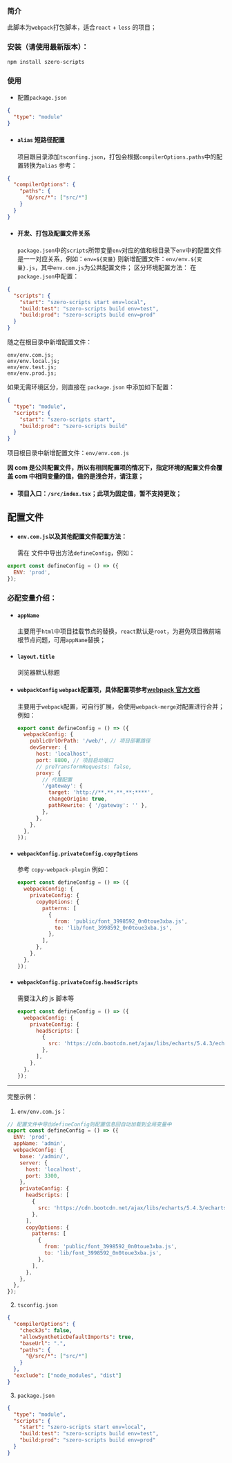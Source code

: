 ### 简介

此脚本为`webpack`打包脚本，适合`react` + `less` 的项目；

### 安装（请使用最新版本）：

```sh
npm install szero-scripts
```

### 使用

- 配置`package.json`

```json
{
  "type": "module"
}
```

- #### `alias` 短路径配置
  项目跟目录添加`tsconfing.json`，打包会根据`compilerOptions.paths`中的配置转换为`alias`
  参考：

```json
{
  "compilerOptions": {
    "paths": {
      "@/src/*": ["src/*"]
    }
  }
}
```

- #### 开发、打包及配置文件关系
  `package.json`中的`scripts`所带变量`env`对应的值和根目录下`env`中的配置文件是一一对应关系，例如：`env=${变量}` 则新增配置文件：`env/env.${变量}.js`，其中`env.com.js`为公共配置文件；
  区分环境配置方法：
  在`package.json`中配置：

```json
{
  "scripts": {
    "start": "szero-scripts start env=local",
    "build:test": "szero-scripts build env=test",
    "build:prod": "szero-scripts build env=prod"
  }
}
```

随之在根目录中新增配置文件：

```
env/env.com.js;
env/env.local.js;
env/env.test.js;
env/env.prod.js;
```

如果无需环境区分，则直接在 `package.json` 中添加如下配置：

```json
{
  "type": "module",
  "scripts": {
    "start": "szero-scripts start",
    "build:prod": "szero-scripts build"
  }
}
```

项目根目录中新增配置文件：`env/env.com.js`

**因 com 是公共配置文件，所以有相同配置项的情况下，指定环境的配置文件会覆盖 com 中相同变量的值，做的是浅合并，请注意；**

- #### 项目入口：`/src/index.tsx`；此项为固定值，暂不支持更改；

## 配置文件

- #### `env.com.js`以及其他配置文件配置方法：
  需在 文件中导出方法`defineConfig`，例如：

```js
export const defineConfig = () => ({
  ENV: 'prod',
});
```

### 必配变量介绍：

- #### `appName`

  主要用于`html`中项目挂载节点的替换，`react`默认是`root`，为避免项目微前端根节点问题，可用`appName`替换；

- #### `layout.title`

  浏览器默认标题

- #### `webpackConfig` `webpack`配置项，具体配置项参考[webpack 官方文档](https://webpack.docschina.org/concepts/)

  主要用于`webpack`配置，可自行扩展，会使用`webpack-merge`对配置进行合并；
  例如：

  ```js
  export const defineConfig = () => ({
    webpackConfig: {
      publicUrlOrPath: '/web/', // 项目部署路径
      devServer: {
        host: 'localhost',
        port: 8800, // 项目启动端口
        // preTransformRequests: false,
        proxy: {
          // 代理配置
          '/gateway': {
            target: 'http://**.**.**.**:****',
            changeOrigin: true,
            pathRewrite: { '/gateway': '' },
          },
        },
      },
    },
  });
  ```

- #### `webpackConfig.privateConfig.copyOptions`

  参考 `copy-webpack-plugin`
  例如：

  ```js
  export const defineConfig = () => ({
    webpackConfig: {
      privateConfig: {
        copyOptions: {
          patterns: [
            {
              from: 'public/font_3998592_0n0toue3xba.js',
              to: 'lib/font_3998592_0n0toue3xba.js',
            },
          ],
        },
      },
    },
  });
  ```

- #### `webpackConfig.privateConfig.headScripts`

  需要注入的 js 脚本等

  ```js
  export const defineConfig = () => ({
    webpackConfig: {
      privateConfig: {
        headScripts: [
          {
            src: 'https://cdn.bootcdn.net/ajax/libs/echarts/5.4.3/echarts.common.js',
          },
        ],
      },
    },
  });
  ```

---

完整示例：

1. `env/env.com.js`：

```js
// 配置文件中导出defineConfig则配置信息回自动加载到全局变量中
export const defineConfig = () => ({
  ENV: 'prod',
  appName: 'admin',
  webpackConfig: {
    base: '/admin/',
    server: {
      host: 'localhost',
      port: 3300,
    },
    privateConfig: {
      headScripts: [
        {
          src: 'https://cdn.bootcdn.net/ajax/libs/echarts/5.4.3/echarts.common.js',
        },
      ],
      copyOptions: {
        patterns: [
          {
            from: 'public/font_3998592_0n0toue3xba.js',
            to: 'lib/font_3998592_0n0toue3xba.js',
          },
        ],
      },
    },
  },
});
```

2. `tsconfig.json`

```json
{
  "compilerOptions": {
    "checkJs": false,
    "allowSyntheticDefaultImports": true,
    "baseUrl": ".",
    "paths": {
      "@/src/*": ["src/*"]
    }
  },
  "exclude": ["node_modules", "dist"]
}
```

3. `package.json`

```json
{
  "type": "module",
  "scripts": {
    "start": "szero-scripts start env=local",
    "build:test": "szero-scripts build env=test",
    "build:prod": "szero-scripts build env=prod"
  }
}
```
